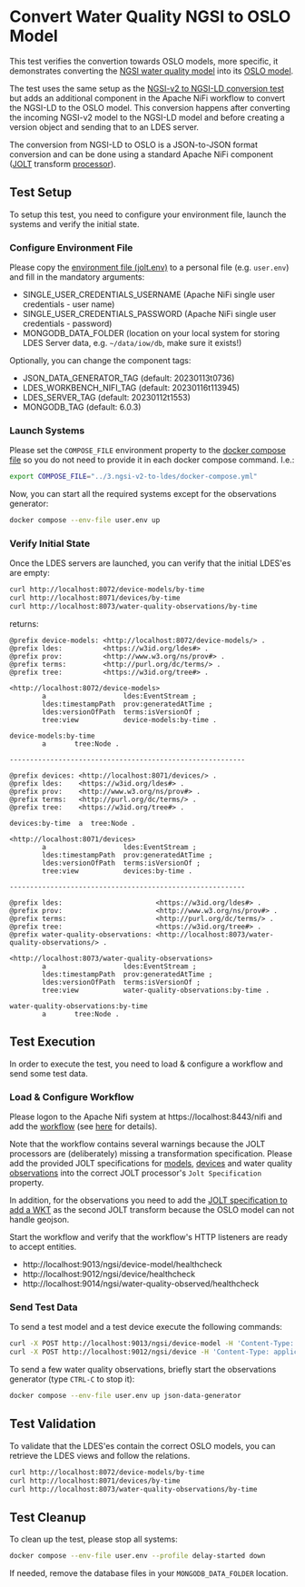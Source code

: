 # Convert Water Quality NGSI to OSLO Model

This test verifies the convertion towards OSLO models, more specific, it demonstrates converting the [NGSI water quality model](https://github.com/smart-data-models/dataModel.WaterQuality) into its [OSLO model](https://data.vlaanderen.be/standaarden/standaard-in-ontwikkeling/vocabularium-en-applicatieprofiel-oslo-waterkwaliteit.html).

The test uses the same setup as the [NGSI-v2 to NGSI-LD conversion test](../3.ngsi-v2-to-ldes/README.md) but adds an additional component in the Apache NiFi workflow to convert the NGSI-LD to the OSLO model. This conversion happens after converting the incoming NGSI-v2 model to the NGSI-LD model and before creating a version object and sending that to an LDES server.

The conversion from NGSI-LD to OSLO is a JSON-to-JSON format conversion and can be done using a standard Apache NiFi component ([JOLT](https://jolt-demo.appspot.com/#inception) transform [processor](https://nifi.apache.org/docs/nifi-docs/components/org.apache.nifi/nifi-standard-nar/1.17.0/org.apache.nifi.processors.standard.JoltTransformJSON/index.html)).


## Test Setup
To setup this test, you need to configure your environment file, launch the systems and verify the initial state.

### Configure Environment File
Please copy the [environment file (jolt.env)](./jolt.env) to a personal file (e.g. `user.env`) and fill in the mandatory arguments:

* SINGLE_USER_CREDENTIALS_USERNAME (Apache NiFi single user credentials - user name)
* SINGLE_USER_CREDENTIALS_PASSWORD (Apache NiFi single user credentials - password)
* MONGODB_DATA_FOLDER (location on your local system for storing LDES Server data, e.g. `~/data/iow/db`, make sure it exists!)

Optionally, you can change the component tags:

* JSON_DATA_GENERATOR_TAG (default: 20230113t0736)
* LDES_WORKBENCH_NIFI_TAG (default: 20230116t113945)
* LDES_SERVER_TAG (default: 20230112t1553)
* MONGODB_TAG (default: 6.0.3)

### Launch Systems
Please set the `COMPOSE_FILE` environment property to the [docker compose file](../3.ngsi-v2-to-ldes/docker-compose.yml) so you do not need to provide it in each docker compose command. I.e.:
```bash
export COMPOSE_FILE="../3.ngsi-v2-to-ldes/docker-compose.yml"
```
Now, you can start all the required systems except for the observations generator:
```bash
docker compose --env-file user.env up
```

### Verify Initial State
Once the LDES servers are launched, you can verify that the initial LDES'es are empty:
```bash
curl http://localhost:8072/device-models/by-time
curl http://localhost:8071/devices/by-time
curl http://localhost:8073/water-quality-observations/by-time
```
returns:
```
@prefix device-models: <http://localhost:8072/device-models/> .
@prefix ldes:          <https://w3id.org/ldes#> .
@prefix prov:          <http://www.w3.org/ns/prov#> .
@prefix terms:         <http://purl.org/dc/terms/> .
@prefix tree:          <https://w3id.org/tree#> .

<http://localhost:8072/device-models>
        a                   ldes:EventStream ;
        ldes:timestampPath  prov:generatedAtTime ;
        ldes:versionOfPath  terms:isVersionOf ;
        tree:view           device-models:by-time .

device-models:by-time
        a       tree:Node .

----------------------------------------------------------

@prefix devices: <http://localhost:8071/devices/> .
@prefix ldes:    <https://w3id.org/ldes#> .
@prefix prov:    <http://www.w3.org/ns/prov#> .
@prefix terms:   <http://purl.org/dc/terms/> .
@prefix tree:    <https://w3id.org/tree#> .

devices:by-time  a  tree:Node .

<http://localhost:8071/devices>
        a                   ldes:EventStream ;
        ldes:timestampPath  prov:generatedAtTime ;
        ldes:versionOfPath  terms:isVersionOf ;
        tree:view           devices:by-time .

----------------------------------------------------------

@prefix ldes:                       <https://w3id.org/ldes#> .
@prefix prov:                       <http://www.w3.org/ns/prov#> .
@prefix terms:                      <http://purl.org/dc/terms/> .
@prefix tree:                       <https://w3id.org/tree#> .
@prefix water-quality-observations: <http://localhost:8073/water-quality-observations/> .

<http://localhost:8073/water-quality-observations>
        a                   ldes:EventStream ;
        ldes:timestampPath  prov:generatedAtTime ;
        ldes:versionOfPath  terms:isVersionOf ;
        tree:view           water-quality-observations:by-time .

water-quality-observations:by-time
        a       tree:Node .   
```

## Test Execution
In order to execute the test, you need to load & configure a workflow and send some test data.

### Load & Configure Workflow
Please logon to the Apache Nifi system at https://localhost:8443/nifi and add the [workflow](./nifi-workflow.json) (see [here](../../../support/context/workflow/README.md#creating-a-workflow) for details).

Note that the workflow contains several warnings because the JOLT processors are (deliberately) missing a transformation specification. Please add the provided JOLT specifications for [models](./data/transforms/device-model.jolt-transform.json), [devices](./data/transforms/device.jolt-transform.json) and water quality [observations](./data/transforms/wqo.jolt-transform.json) into the correct JOLT processor's `Jolt Specification` property.

In addition, for the observations you need to add the [JOLT specification to add a WKT](./data/transforms/asWkt.jolt-transform.json) as the second JOLT transform because the OSLO model can not handle geojson.

Start the workflow and verify that the workflow's HTTP listeners are ready to accept entities.
* http://localhost:9013/ngsi/device-model/healthcheck
* http://localhost:9012/ngsi/device/healthcheck
* http://localhost:9014/ngsi/water-quality-observed/healthcheck

### Send Test Data
To send a test model and a test device execute the following commands:
```bash
curl -X POST http://localhost:9013/ngsi/device-model -H 'Content-Type: application/json' -d '@data/device-model.json' 
curl -X POST http://localhost:9012/ngsi/device -H 'Content-Type: application/json' -d '@data/device.json' 
```

To send a few water quality observations, briefly start the observations generator (type `CTRL-C` to stop it):
```bash
docker compose --env-file user.env up json-data-generator
```

## Test Validation
To validate that the LDES'es contain the correct OSLO models, you can retrieve the LDES views and follow the relations.
```bash
curl http://localhost:8072/device-models/by-time
curl http://localhost:8071/devices/by-time
curl http://localhost:8073/water-quality-observations/by-time
```

## Test Cleanup
To clean up the test, please stop all systems:
```bash
docker compose --env-file user.env --profile delay-started down
```

If needed, remove the database files in your `MONGODB_DATA_FOLDER` location.
